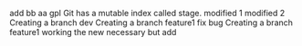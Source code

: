  add bb aa 
gpl
Git has a mutable index called stage.
modified 1
modified 2
Creating a branch dev
Creating a branch feature1 fix bug
Creating a branch feature1
working the new necessary but add
